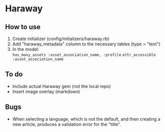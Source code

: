 # Haraway

## How to use

1. Create initializer (config/initializers/haraway.rb)
2. Add "haraway_metadata" column to the necessary tables (type = "text")
3. In the model:  
`has_many_assets :asset_association_name, :profile`
`attr_accessible :asset_association_name`

## To do

- Include actual Haraway gem (not the local repo)
- Insert image overlay (markdown)

## Bugs

- When selecting a language, which is not the default, and then
  creating a new article, produces a validation error for the "title".

